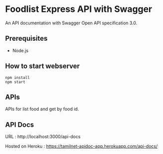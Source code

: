 # Foodlist Express API with Swagger

An API documentation with Swagger Open API specification 3.0.

## Prerequisites

* Node.js

## How to start webserver

```
npm install
npm start
```

## APIs

APIs for list food and get by food id.

## API Docs

URL : http://localhost:3000/api-docs

Hosted on Heroku : https://tamilnet-apidoc-app.herokuapp.com/api-docs/